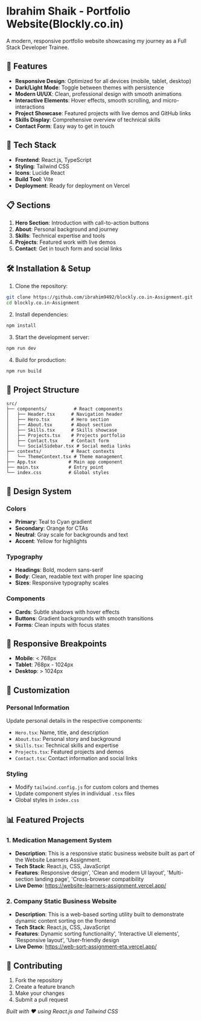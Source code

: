 # Ibrahim Shaik - Portfolio Website(Blockly.co.in)

A modern, responsive portfolio website showcasing my journey as a Full Stack Developer Trainee.

## 🌟 Features

- **Responsive Design**: Optimized for all devices (mobile, tablet, desktop)
- **Dark/Light Mode**: Toggle between themes with persistence
- **Modern UI/UX**: Clean, professional design with smooth animations
- **Interactive Elements**: Hover effects, smooth scrolling, and micro-interactions
- **Project Showcase**: Featured projects with live demos and GitHub links
- **Skills Display**: Comprehensive overview of technical skills
- **Contact Form**: Easy way to get in touch

## 🚀 Tech Stack

- **Frontend**: React.js, TypeScript
- **Styling**: Tailwind CSS
- **Icons**: Lucide React
- **Build Tool**: Vite
- **Deployment**: Ready for deployment on Vercel

## 📋 Sections

1. **Hero Section**: Introduction with call-to-action buttons
2. **About**: Personal background and journey
3. **Skills**: Technical expertise and tools
4. **Projects**: Featured work with live demos
5. **Contact**: Get in touch form and social links

## 🛠️ Installation & Setup

1. Clone the repository:
```bash
git clone https://github.com/ibrahim9492/blockly.co.in-Assignment.git
cd blockly.co.in-Assignment
```

2. Install dependencies:
```bash
npm install
```

3. Start the development server:
```bash
npm run dev
```

4. Build for production:
```bash
npm run build
```

## 📁 Project Structure

```
src/
├── components/          # React components
│   ├── Header.tsx      # Navigation header
│   ├── Hero.tsx        # Hero section
│   ├── About.tsx       # About section
│   ├── Skills.tsx      # Skills showcase
│   ├── Projects.tsx    # Projects portfolio
│   ├── Contact.tsx     # Contact form
│   └── SocialSidebar.tsx # Social media links
├── contexts/           # React contexts
│   └── ThemeContext.tsx # Theme management
├── App.tsx            # Main app component
├── main.tsx           # Entry point
└── index.css          # Global styles
```

## 🎨 Design System

### Colors
- **Primary**: Teal to Cyan gradient
- **Secondary**: Orange for CTAs
- **Neutral**: Gray scale for backgrounds and text
- **Accent**: Yellow for highlights

### Typography
- **Headings**: Bold, modern sans-serif
- **Body**: Clean, readable text with proper line spacing
- **Sizes**: Responsive typography scales

### Components
- **Cards**: Subtle shadows with hover effects
- **Buttons**: Gradient backgrounds with smooth transitions
- **Forms**: Clean inputs with focus states

## 📱 Responsive Breakpoints

- **Mobile**: < 768px
- **Tablet**: 768px - 1024px
- **Desktop**: > 1024px

## 🔧 Customization

### Personal Information
Update personal details in the respective components:
- `Hero.tsx`: Name, title, and description
- `About.tsx`: Personal story and background
- `Skills.tsx`: Technical skills and expertise
- `Projects.tsx`: Featured projects and demos
- `Contact.tsx`: Contact information and social links

### Styling
- Modify `tailwind.config.js` for custom colors and themes
- Update component styles in individual `.tsx` files
- Global styles in `index.css`

## 📊 Featured Projects

### 1. Medication Management System
- **Description**: This is a responsive static business website built as part of the Website Learners Assignment.
- **Tech Stack**: React.js, CSS, JavaScript
- **Features**: Responsive design', 'Clean and modern UI layout', 'Multi-section landing page', 'Cross-browser compatibility
- **Live Demo**: https://website-learners-assignment.vercel.app/

### 2. Company Static Business Website
- **Description**: This is a web-based sorting utility built to demonstrate dynamic content sorting on the frontend
- **Tech Stack**: React.js, CSS, JavaScript
- **Features**: Dynamic sorting functionality', 'Interactive UI elements', 'Responsive layout', 'User-friendly design
- **Live Demo**: https://web-sort-assignment-eta.vercel.app/


## 🤝 Contributing

1. Fork the repository
2. Create a feature branch
3. Make your changes
4. Submit a pull request

*Built with ❤️ using React.js and Tailwind CSS*

